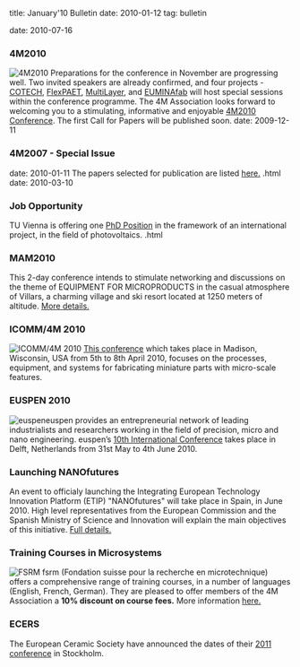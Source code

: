 title: January'10 Bulletin
date: 2010-01-12 
tag: bulletin

date: 2010-07-16 
### 4M2010

![4M2010](/4m-association/images/4m-logotight_web.png)
 Preparations for the conference in November are progressing well. Two invited speakers are already confirmed, and four projects -  [COTECH](http://www.fp7-cotech.eu/), [FlexPAET](http://www.e-squizoide.com/flexpaet/), [MultiLayer](http://multilayer.4m-association.org/), and [EUMINAfab](http://www.euminafab.eu/) will host special sessions within the conference programme. The 4M Association looks forward to welcoming you to a stimulating, informative and enjoyable [4M2010 Conference](/4m-association/conference/201.html). The first Call for Papers will be published soon.
date: 2009-12-11 
### 4M2007 - Special Issue

date: 2010-01-11 
The papers selected for publication are listed [here.](/4m-association/content/Special-Issue-4M-IJAM/Special-Issue-4M-IJAM.html)  .html
date: 2010-03-10 
### Job Opportunity

TU Vienna is offering one [PhD Position](/4m-association/content/PhD-position-ISAS-TU-Vienna-/PhD-position-ISAS-TU-Vienna-.html) in the framework of an international project, in the field of photovoltaics.  .html
### MAM2010

This 2-day conference intends to stimulate networking and discussions on the theme of EQUIPMENT FOR MICROPRODUCTS in the casual atmosphere of Villars, a charming village and ski resort located at 1250 meters of altitude. [More details.](/4m-association/event/MAM201.html) 

### ICOMM/4M 2010

![ICOMM/4M 2010](/4m-association/images/icomm_thumb_0.jpg) [This conference](http://www.conferencing.uwex.edu/conferences/ICOMM10/) which takes place in Madison, Wisconsin, USA from 5th to 8th April 2010, focuses on the processes, equipment, and systems for fabricating miniature parts with micro-scale features.  
### EUSPEN 2010

![euspen](/4m-association/images/euspen.png)euspen provides an entrepreneurial network of leading industrialists and researchers working in the field of precision, micro and nano engineering. euspen’s [10th International Conference](/event/EUSPEN-201.html) takes place in Delft, Netherlands from 31st May to 4th June 2010.    
### Launching NANOfutures

An event to officialy launching the Integrating European Technology Innovation Platform (ETIP) "NANOfutures" will take place in Spain, in June 2010. High level representatives from the European Commission and the Spanish Ministry of Science and Innovation will explain the main objectives of this initiative. [Full details.](/4m-association/event/Launching-Nanofutures.html) 

### Training Courses in Microsystems

![FSRM](/4m-association/images/fsrm_logo_web.gif)
fsrm (Fondation suisse pour la recherche en microtechnique) offers a comprehensive range of training courses, in a number of languages (English, French, German). They are pleased to offer members of the 4M Association a <b>10% discount on course fees.</b> More information [here.](/4m-association/content/fsrm-training-course/fsrm-training-course.html) 

### ECERS

The European Ceramic Society have announced the dates of their [2011 conference](/4m-association/event/ECERS-2011.html) in Stockholm.